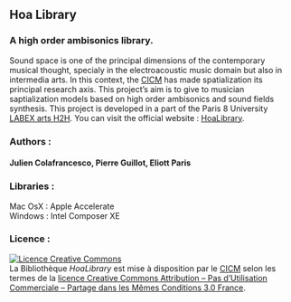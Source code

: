 ## Hoa Library 

### A high order ambisonics library.

<p>Sound space is one of the principal dimensions of the contemporary musical thought, specialy in the electroacoustic music domain but also in intermedia arts. In this context, the <a title="CICM" href="http://cicm.mshparisnord.org/" target="_blank">CICM</a> has made spatialization its principal research axis. This project&#8217;s aim is to give to musician saptialization models based on high order ambisonics and sound fields synthesis. This project is developed in a part of the Paris 8 University <a title="CICM" href="http://www.labex-arts-h2h.fr/" target="_blank">LABEX arts H2H</a>. You can visit the official website : <a href="http://www.mshparisnord.fr/hoalibrary/" target="_blank"> HoaLibrary</a>.

### Authors :

#### Julien Colafrancesco, Pierre Guillot, Eliott Paris

### Libraries : 

Mac OsX : Apple Accelerate <br />
Windows : Intel Composer XE

### Licence : 

<p><a href="http://creativecommons.org/licenses/by-nc-sa/3.0/fr/" onclick="javascript:_gaq.push(['_trackEvent','outbound-article','http://creativecommons.org']);" rel="license"><img style="border-width: 0;" src="http://i.creativecommons.org/l/by-nc-sa/3.0/fr/88x31.png" alt="Licence Creative Commons" /></a><br />
La Bibliothèque <em>HoaLibrary</em> est mise à disposition par le <a href="http://cicm.mshparisnord.org/" onclick="javascript:_gaq.push(['_trackEvent','outbound-article','http://cicm.mshparisnord.org']);" rel="cc:attributionURL">CICM</a> selon les termes de la <a href="http://creativecommons.org/licenses/by-nc-sa/3.0/fr/" onclick="javascript:_gaq.push(['_trackEvent','outbound-article','http://creativecommons.org']);" rel="license">licence Creative Commons Attribution &#8211; Pas d’Utilisation Commerciale &#8211; Partage dans les Mêmes Conditions 3.0 France</a>.<br />


